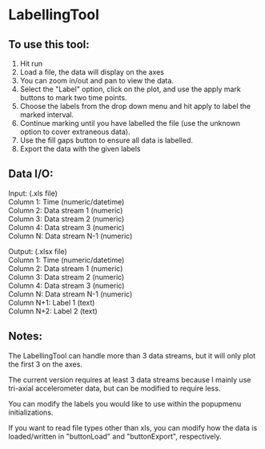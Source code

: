 # LabellingTool

To use this tool:
-----------------
1. Hit run
2. Load a file, the data will display on the axes
3. You can zoom in/out and pan to view the data.  
4. Select the "Label" option, click on the plot, and use the apply mark buttons to mark two time points.
4. Choose the labels from the drop down menu and hit apply to label the marked interval.
5. Continue marking until you have labelled the file (use the unknown option to cover extraneous data).
6. Use the fill gaps button to ensure all data is labelled.
7. Export the data with the given labels

Data I/O:
----------------------------
Input: (.xls file)  
Column 1: Time              (numeric/datetime)  
Column 2: Data stream 1     (numeric)  
Column 3: Data stream 2     (numeric)  
Column 4: Data stream 3     (numeric)  
Column N: Data stream N-1   (numeric)  

Output: (.xlsx file)  
Column 1:   Time            (numeric/datetime)  
Column 2:   Data stream 1   (numeric)  
Column 3:   Data stream 2   (numeric)  
Column 4:   Data stream 3   (numeric)  
Column N:   Data stream N-1 (numeric)  
Column N+1: Label 1         (text)  
Column N+2: Label 2         (text)  

Notes:
------
The LabellingTool can handle more than 3 data streams, but it will only plot the first 3 on the axes.

The current version requires at least 3 data streams because I mainly use tri-axial accelerometer data, but can be modified to require less.

You can modify the labels you would like to use within the popupmenu initializations.  

If you want to read file types other than xls, you can modify how the data is loaded/written in "buttonLoad" and "buttonExport", respectively.
